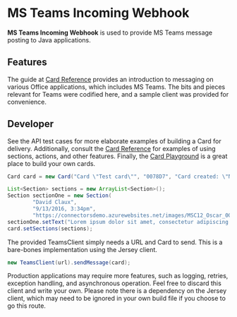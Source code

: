# MS Teams Incoming Webhook

**MS Teams Incoming Webhook** is used to provide MS Teams message posting to Java applications.  

Features
--------
The guide at [Card Reference] provides an introduction to messaging on various Office applications, which includes MS Teams.  The bits and pieces relevant for Teams were codified here, and a sample client was provided for convenience.  


Developer
---------

See the API test cases for more elaborate examples of building a Card for delivery.  Additionally, consult the [Card Reference] for examples of using sections, actions, and other features.  Finally, the [Card Playground] is a great place to build your own cards.

```java
Card card = new Card("Card \"Test card\"", "0078D7", "Card created: \"Name of card\"");

List<Section> sections = new ArrayList<Section>();
Section sectionOne = new Section(
        "David Claux",
        "9/13/2016, 3:34pm",
        "https://connectorsdemo.azurewebsites.net/images/MSC12_Oscar_002.jpg");
sectionOne.setText("Lorem ipsum dolor sit amet, consectetur adipiscing elit, sed do eiusmod tempor incididunt ut labore et dolore magna aliqua. Ut enim ad minim veniam, quis nostrud exercitation ullamco laboris nisi ut aliquip ex ea commodo consequat.");
card.setSections(sections);
```

The provided TeamsClient simply needs a URL and Card to send.  This is a bare-bones implementation using the Jersey client.  
  
```java
new TeamsClient(url).sendMessage(card);
```

Production applications may require more features, such as logging, retries, exception handling, and asynchronous operation.  Feel free to discard this client and write your own.  Please note there is a dependency on the Jersey client, which may need to be ignored in your own build file if you choose to go this route.

<!---
Link References
-->
[Card Reference]:https://docs.microsoft.com/en-us/outlook/actionable-messages/card-reference
[Card Playground]:https://messagecardplayground.azurewebsites.net/